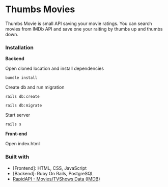 
# Thumbs Movies #

Thumbs Movie is small API saving your movie ratings. You can search movies from IMDb API and save one your raiting by thumbs up and thumbs down.

### Installation ###

**Backend**

Open cloned location and install dependencies

```
bundle install
```

Create db and run migration

```
rails db:create
```

```
rails db:migrate
```

Start server

```
rails s
```

**Front-end**

Open index.html 


### Built with ###
* [Frontend]: HTML, CSS, JavaScript
* [Backend]: Ruby On Rails, PostgreSQL
* [RapidAPI - Movies/TVShows Data (IMDB)](https://rapidapi.com/amrelrafie/api/movies-tvshows-data-imdb?endpoint=apiendpoint_5a66709e-fc09-4a97-b6c9-07b895ca5187)
